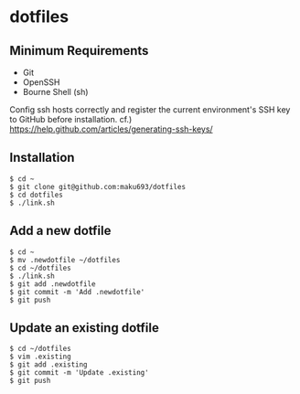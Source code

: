 # dotfiles
## Minimum Requirements
- Git
- OpenSSH
- Bourne Shell (sh)

Config ssh hosts correctly and register the current environment's SSH key to GitHub before installation.
cf.) https://help.github.com/articles/generating-ssh-keys/

## Installation
```
$ cd ~
$ git clone git@github.com:maku693/dotfiles
$ cd dotfiles
$ ./link.sh
```

## Add a new dotfile
```
$ cd ~
$ mv .newdotfile ~/dotfiles
$ cd ~/dotfiles
$ ./link.sh
$ git add .newdotfile
$ git commit -m 'Add .newdotfile'
$ git push
```

## Update an existing dotfile
```
$ cd ~/dotfiles
$ vim .existing
$ git add .existing
$ git commit -m 'Update .existing'
$ git push
```

